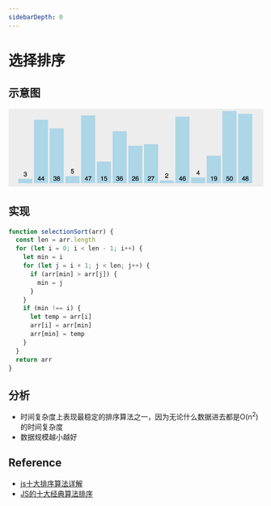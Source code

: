 ```yaml
---
sidebarDepth: 0
---
```


# 选择排序

## 示意图

![选择排序示意图](./index.gif)

## 实现

```js
function selectionSort(arr) {
  const len = arr.length
  for (let i = 0; i < len - 1; i++) {
    let min = i
    for (let j = i + 1; j < len; j++) {
      if (arr[min] > arr[j]) {
        min = j
      }
    }
    if (min !== i) {
      let temp = arr[i]
      arr[i] = arr[min]
      arr[min] = temp
    }
  }
  return arr
}
```

## 分析

- 时间复杂度上表现最稳定的排序算法之一，因为无论什么数据进去都是O(n<sup>2</sup>)的时间复杂度
- 数据规模越小越好

## Reference

- [js十大排序算法详解](https://www.cnblogs.com/liyongshuai/p/7197962.html)
- [JS的十大经典算法排序](https://www.cnblogs.com/dushao/p/6004883.html)
